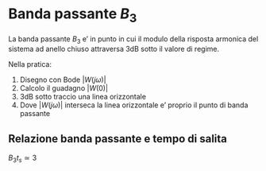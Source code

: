 # Banda passante $B_3$﻿

La banda passante $B_3$﻿ e’ in punto in cui il modulo della risposta armonica del sistema ad anello chiuso attraversa 3dB sotto il valore di regime.

Nella pratica:

1. Disegno con Bode $|W(j\omega)|$﻿
2. Calcolo il guadagno $|W(0)|$﻿
3. 3dB sotto traccio una linea orizzontale
4. Dove $|W(j\omega)|$﻿ interseca la linea orizzontale e’ proprio il punto di banda passante

## Relazione banda passante e tempo di salita

$B_3t_s \simeq 3$
